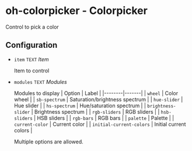 # oh-colorpicker - Colorpicker

Control to pick a color

## Configuration


- `item` <small>TEXT</small> _Item_

  Item to control

- `modules` <small>TEXT</small> _Modules_

  Modules to display
  | Option | Label |
  |--------|-------|
  | `wheel` | Color wheel |
  | `sb-spectrum` | Saturation/brightness spectrum |
  | `hue-slider` | Hue slider |
  | `hs-spectrum` | Hue/saturation spectrum |
  | `brightness-slider` | Brightness spectrum |
  | `rgb-sliders` | RGB sliders |
  | `hsb-sliders` | HSB sliders |
  | `rgb-bars` | RGB bars |
  | `palette` | Palette |
  | `current-color` | Current color |
  | `initial-current-colors` | Initial current colors |

  Multiple options are allowed.



